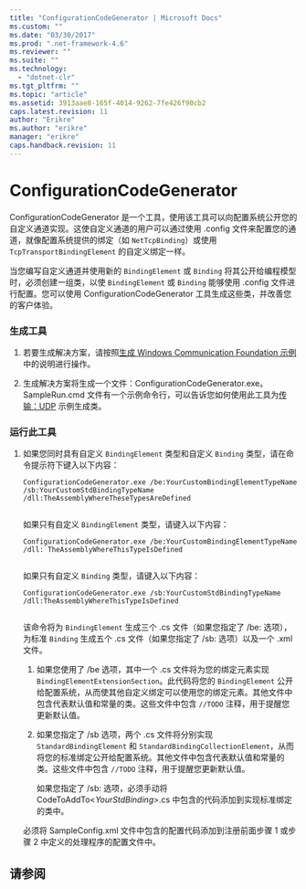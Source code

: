 ```yaml
---
title: "ConfigurationCodeGenerator | Microsoft Docs"
ms.custom: ""
ms.date: "03/30/2017"
ms.prod: ".net-framework-4.6"
ms.reviewer: ""
ms.suite: ""
ms.technology: 
  - "dotnet-clr"
ms.tgt_pltfrm: ""
ms.topic: "article"
ms.assetid: 3913aae8-165f-4014-9262-7fe426f90cb2
caps.latest.revision: 11
author: "Erikre"
ms.author: "erikre"
manager: "erikre"
caps.handback.revision: 11
---
```

# ConfigurationCodeGenerator
ConfigurationCodeGenerator 是一个工具，使用该工具可以向配置系统公开您的自定义通道实现。这使自定义通道的用户可以通过使用 .config 文件来配置您的通道，就像配置系统提供的绑定（如 `NetTcpBinding`）或使用 `TcpTransportBindingElement` 的自定义绑定一样。  
  
 当您编写自定义通道并使用新的 `BindingElement` 或 `Binding` 将其公开给编程模型时，必须创建一组类，以使 `BindingElement` 或 `Binding` 能够使用 .config 文件进行配置。您可以使用 ConfigurationCodeGenerator 工具生成这些类，并改善您的客户体验。  
  
### 生成工具  
  
1.  若要生成解决方案，请按照[生成 Windows Communication Foundation 示例](../../../../docs/framework/wcf/samples/building-the-samples.md)中的说明进行操作。  
  
2.  生成解决方案将生成一个文件：ConfigurationCodeGenerator.exe。SampleRun.cmd 文件有一个示例命令行，可以告诉您如何使用此工具为[传输：UDP](../../../../docs/framework/wcf/samples/transport-udp.md) 示例生成类。  
  
### 运行此工具  
  
1.  如果您同时具有自定义 `BindingElement` 类型和自定义 `Binding` 类型，请在命令提示符下键入以下内容：  
  
    ```  
    ConfigurationCodeGenerator.exe /be:YourCustomBindingElementTypeName /sb:YourCustomStdBindingTypeName /dll:TheAssemblyWhereTheseTypesAreDefined  
  
    ```  
  
     如果只有自定义 `BindingElement` 类型，请键入以下内容：  
  
    ```  
    ConfigurationCodeGenerator.exe /be:YourCustomBindingElementTypeName /dll: TheAssemblyWhereThisTypeIsDefined  
  
    ```  
  
     如果只有自定义 `Binding` 类型，请键入以下内容：  
  
    ```  
    ConfigurationCodeGenerator.exe /sb:YourCustomStdBindingTypeName /dll:TheAssemblyWhereThisTypeIsDefined  
  
    ```  
  
     该命令将为 `BindingElement` 生成三个 .cs 文件（如果您指定了 \/be: 选项），为标准 `Binding` 生成五个 .cs 文件（如果您指定了 \/sb: 选项）以及一个 .xml 文件。  
  
    1.  如果您使用了 \/be 选项，其中一个 .cs 文件将为您的绑定元素实现 `BindingElementExtensionSection`。此代码将您的 `BindingElement` 公开给配置系统，从而使其他自定义绑定可以使用您的绑定元素。其他文件中包含代表默认值和常量的类。这些文件中包含 `//TODO` 注释，用于提醒您更新默认值。  
  
    2.  如果您指定了 \/sb 选项，两个 .cs 文件将分别实现 `StandardBindingElement` 和 `StandardBindingCollectionElement`，从而将您的标准绑定公开给配置系统。其他文件中包含代表默认值和常量的类。这些文件中包含 `//TODO` 注释，用于提醒您更新默认值。  
  
         如果您指定了 \/sb: 选项，必须手动将 CodeToAddTo\<*YourStdBinding*\>.cs 中包含的代码添加到实现标准绑定的类中。  
  
     必须将 SampleConfig.xml 文件中包含的配置代码添加到注册前面步骤 1 或步骤 2 中定义的处理程序的配置文件中。  
  
## 请参阅